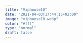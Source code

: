```yaml
---
title: "Viphouse10"
date: "2021-04-03T17:44:15+02:00"
image: "viphouse10.webp"
color: "#fff"
type: "normal"
draft: false
---
```

